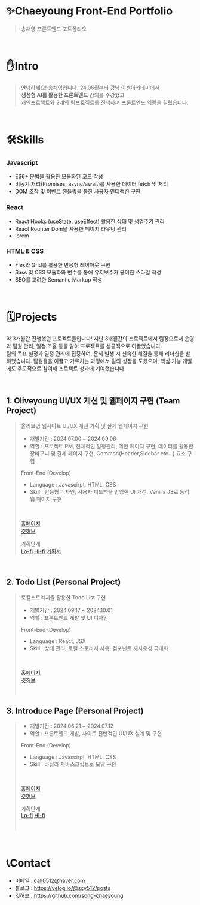 
# ✨Chaeyoung Front-End Portfolio
> 송채영 프론트엔드 포트폴리오

<br/>

# ✋Intro
> 안녕하세요! 송채영입니다.
> 24.06월부터 강남 이젠아카데미에서 <br/>
> **생성형 AI를 활용한 프론트엔드** 강의를 수강했고 <br/>
> 개인프로젝트와 2개의 팀프로젝트를 진행하며 프론트엔드 역량을 길렀습니다. <br/>


<br/>

# 🛠️Skills
### Javascript
- ES6+ 문법을 활용한 모듈화된 코드 작성
- 비동기 처리(Promises, async/await)를 사용한 데이터 fetch 및 처리
- DOM 조작 및 이벤트 핸들링을 통한 사용자 인터랙션 구현

### React
- React Hooks (useState, useEffect) 활용한 상태 및 생명주기 관리
- React Rounter Dom을 사용한 페이지 라우팅 관리
- lorem

### HTML & CSS
- Flex와 Grid를 활용한 반응형 레이아웃 구현
- Sass 및 CSS 모듈화와 변수를 통해 유지보수가 용이한 스타일 작성
- SEO를 고려한 Semantic Markup 작성


<br/>

# 🗓️Projects
약 3개월간 진행했던 프로젝트들입니다!
지난 3개월간의 프로젝트에서 팀장으로서 운영과 팀원 관리, 일정 조율 등을 맡아 프로젝트를 성공적으로 이끌었습니다. <br/>
팀의 목표 설정과 일정 관리에 집중하며, 문제 발생 시 신속한 해결을 통해 리더십을 발휘했습니다. 팀원들을 이끌고 가르치는 과정에서 팀의 성장을 도왔으며, 핵심 기능 개발에도 주도적으로 참여해 프로젝트 성과에 기여했습니다. 

<br/>

## 1. Oliveyoung UI/UX 개선 및 웹페이지 구현 (Team Project)
>  
> 올리브영 웹사이트 UI/UX 개선 기획 및 실제 웹페이지 구현 
> - 개발기간 : 2024.07.00 ~ 2024.09.06
> - 역할 : 프로젝트 PM, 전체적인 일정관리, 메인 페이지 구현, 데이터를 활용한 장바구니 및 결제 페이지 구현, Common(Header,Sidebar etc...) 요소 구현
>
> Front-End (Develop)
> - Language : Javascirpt, HTML, CSS
> - Skill : 반응형 디자인, 사용자 피드백을 반영한 UI 개선, Vanilla JS로 동적 웹 페이지 구현
>  <br/>
>
> <a href="">홈페이지</a>  
><a href="">깃허브</a> <br/>
>
> 기획단계 <br/>
> <a href="">Lo-fi</a> 
> <a href="">Hi-fi</a> 
> <a href="">기획서</a>
>
<br/>

## 2. Todo List (Personal Project)
>
> 로컬스토리지을 활용한 Todo List 구현
> - 개발기간 : 2024.09.17 ~ 2024.10.01
> - 역할 : 프론트엔드 개발 및 UI 디자인
>
> Front-End (Develop)
> - Language : React, JSX
> - Skill : 상태 관리, 로컬 스토리지 사용, 컴포넌트 재사용성 극대화
>  <br/>
>
> <a href="https://mbtitest-cy.web.app/">홈페이지</a>  
> <a href="https://github.com/song-chaeyoung/FrontEnd-Class/tree/main/custom%20project/08.todolist">깃허브</a> <br/>
>
>
> <br/>

## 3. Introduce Page (Personal Project)
> 
> - 개발기간 : 2024.06.21 ~ 2024.07.12
> - 역할 : 프론트엔드 개발, 사이트 전반적인 UI/UX 설계 및 구현
>
> Front-End (Develop)
> - Language : Javascirpt, HTML, CSS
> - Skill : 바닐라 자바스크립트로 모달 구현
>  <br/>
>
> <a href="https://i-am-young.web.app/">홈페이지</a>  
> <a href="https://github.com/song-chaeyoung/FrontEnd-Class/tree/main/firstproject_final">깃허브</a> <br/>
>
> 기획단계 <br/>
> <a href="">Lo-fi</a> 
> <a href="">Hi-fi</a> 
>
>
> <br/>



<br/>

# 📞Contact
- 이메일 : call0512@naver.com
- 블로그 : <a href="https://velog.io/@scy512/posts">https://velog.io/@scy512/posts</a>
- 깃허브 : <a href="https://github.com/song-chaeyoung">https://github.com/song-chaeyoung</a>

<br/>
